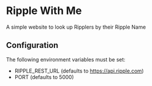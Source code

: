 # Ripple With Me

A simple website to look up Ripplers by their Ripple Name

## Configuration

The following environment variables must be set:

- RIPPLE_REST_URL (defaults to https://api.ripple.com)
- PORT (defaults to 5000)

